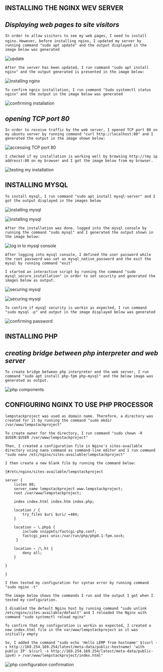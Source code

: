 ## INSTALLING THE NGINX WEV SERVER

## *Displaying web pages to site visitors*

`In order to allow visitors to see my web pages, I need to install nginx.`
`However, before installing nginx, I updated my server by running command "sudo apt update" and the output displayed in the image below was generated`

![update](./Images2/sudo-apt-update.jpg)

`After the server has been updated, I run command "sudo apt install nginx" and the output generated is presented in the image below:`

![installing nginx](./Images2/sudo-apt-install-nginx.jpg)

`To confirm ngnix installation, I run command "Sudo systemctl status nginx" and the output in the image below was generated`

![confirming installation](./Images2/sudo-systemctl-status-nginx.jpg)

## *opening TCP port 80*

`In order to receive traffic by the web server, I opened TCP port 80 on my ubuntu server by running command "curl http://localhost:80" and I generated the output in the image shown below:`

![accessing TCP port 80](./Images2/accessing-TCP-port-80.jpg)

`I checked if my installation is working well by browsing http://(my ip address):80 on my browser and I got the image below from my browser.`

![testing my installation](./Images2/testing-installation-on-browser.jpg)


## INSTALLING MYSQL

`To install mysql, I run command "sudo apt install mysql-server" and I got the output displayed in the images below`

![installing mysql](./Images2/sudo-apt-install-mysql-1.jpg)

![installing mysql](./Images2/sudo-apt-install-mysql-2.jpg)

`After the installation was done. logged into the mysql console by running the command "sudo mysql" and I generated the output shown in the image below:`

![log in to mysql console](./Images2/sudo-mysql.jpg)

`After logging into mysql console, I defined the user password while the root password was set as mysql_native_password and the exit the mysql by running command "exit"`

`I started an interactive script by running the command "sudo mysql_secure_installation" in order to set security and generated the images below as output.`

![securing mysql](./Images2/security-mysql-1.jpg)

![securing mysql](./Images2/security-mysql-2.jpg)

`To confirm if mysql security is workin as expected, I run command "sudo mysql -p" and output in the image displayed below was generated`

![confirming password](./Images2/confirming-mysql-security.jpg)


## INSTALLING PHP

## *creating bridge between php interpreter and web server*

`To create bridge between php interpreter and the web server, I run command "sudo apt install php-fpm php-mysql" and the below image was generated as output.`

![php components](./Images2/installing-php-components.jpg)


## CONFIGURING NGINX TO USE PHP PROCESSOR

`lempstackproject was used as domain name. Therefore, a directory was created for it by running the command "sudo mkdir /var/www/lempstackproject"`

`To create owner for the directory, I run command "sudo chown -R $USER:$USER /var/www/lempstackproject"`

`Then, I created a configuration file in Nginx's sites-available directory using nano command as command-line editor and I run command "sudo nano /etc/nginx/sites-available/lempstackproject"`

`I then create a new blank file by running the command below:`

```
{#/etc/nginx/sites-available/lempstackproject

server {
    listen 80;
    server_name lempstackproject www.lempstackproject;
    root /var/www/lempstackproject;

    index index.html index.htm index.php;

    location / {
        try_files $uri $uri/ =404;
    }

    location ~ \.php$ {
        include snippets/fastcgi-php.conf;
        fastcgi_pass unix:/var/run/php/php8.1-fpm.sock;
     }

    location ~ /\.ht {
        deny all;
    }

}

}
```

`I then tested my configuration for syntax error by running command "sudo nginx -t"`

`The image below shows the commands I run and the output I got when I tested my configuration.`

`I disabled the default Nginx host by running command "sudo unlink /etc/nginx/sites-available/default" and I reloaded the Nginx with command "sudo systemctl reload nginx"`

`To confirm that my configuration is workin as expected, I created a new index.html file in the var/www/lempstackproject as it was initially empty`

`So, I added the command "sudo echo 'Hello LEMP from hostname' $(curl -s http://169.254.169.254/latest/meta-data/public-hostname) 'with public IP' $(curl -s http://169.254.169.254/latest/meta-data/public-ipv4) > /var/www/lempstackproject/index.html"`


![php conrfiguration confirmation](./Images2/php-configuration-confirmation.jpg)
